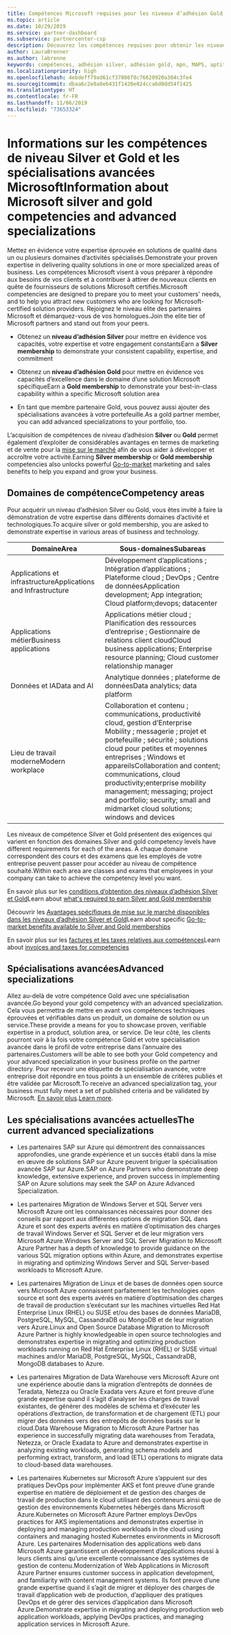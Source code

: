 ```yaml
---
title: Compétences Microsoft requises pour les niveaux d’adhésion Gold et Silver | Espace partenaires
ms.topic: article
ms.date: 10/29/2019
ms.service: partner-dashboard
ms.subservice: partnercenter-csp
description: Découvrez les compétences requises pour obtenir les niveaux d’adhésion Gold ou Silver.
author: LauraBrenner
ms.author: labrenne
keywords: compétences, adhésion silver, adhésion gold, mpn, MAPS, aptitude, Microsoft Partner Network, adhésion au réseau, spécialisations avancées
ms.localizationpriority: high
ms.openlocfilehash: 4ebdeff79ad61cf37806f0c76620920a304c3fe4
ms.sourcegitcommit: dbaa6c2e8a0e6431f1420e024cca6d0dd54f1425
ms.translationtype: HT
ms.contentlocale: fr-FR
ms.lasthandoff: 11/06/2019
ms.locfileid: "73653324"
---
```

# <a name="information-about-microsoft-silver-and-gold-competencies-and-advanced-specializations"></a><span data-ttu-id="e8de1-104">Informations sur les compétences de niveau Silver et Gold et les spécialisations avancées Microsoft</span><span class="sxs-lookup"><span data-stu-id="e8de1-104">Information about Microsoft silver and gold competencies and advanced specializations</span></span>


<span data-ttu-id="e8de1-105">Mettez en évidence votre expertise éprouvée en solutions de qualité dans un ou plusieurs domaines d’activités spécialisés.</span><span class="sxs-lookup"><span data-stu-id="e8de1-105">Demonstrate your proven expertise in delivering quality solutions in one or more specialized areas of business.</span></span> <span data-ttu-id="e8de1-106">Les compétences Microsoft visent à vous préparer à répondre aux besoins de vos clients et à contribuer à attirer de nouveaux clients en quête de fournisseurs de solutions Microsoft certifiés.</span><span class="sxs-lookup"><span data-stu-id="e8de1-106">Microsoft competencies are designed to prepare you to meet your customers' needs, and to help you attract new customers who are looking for Microsoft-certified solution providers.</span></span> <span data-ttu-id="e8de1-107">Rejoignez le niveau élite des partenaires Microsoft et démarquez-vous de vos homologues.</span><span class="sxs-lookup"><span data-stu-id="e8de1-107">Join the elite tier of Microsoft partners and stand out from your peers.</span></span>

- <span data-ttu-id="e8de1-108">Obtenez un **niveau d’adhésion Silver** pour mettre en évidence vos capacités, votre expertise et votre engagement constants</span><span class="sxs-lookup"><span data-stu-id="e8de1-108">Earn a **Silver membership** to demonstrate your consistent capability, expertise, and commitment</span></span>

- <span data-ttu-id="e8de1-109">Obtenez un **niveau d’adhésion Gold** pour mettre en évidence vos capacités d’excellence dans le domaine d’une solution Microsoft spécifique</span><span class="sxs-lookup"><span data-stu-id="e8de1-109">Earn a **Gold membership** to demonstrate your best-in-class capability within a specific Microsoft solution area</span></span>

- <span data-ttu-id="e8de1-110">En tant que membre partenaire Gold, vous pouvez aussi ajouter des spécialisations avancées à votre portefeuille.</span><span class="sxs-lookup"><span data-stu-id="e8de1-110">As a gold partner member, you can add advanced specializations to your portfolio, too.</span></span>

<span data-ttu-id="e8de1-111">L’acquisition de compétences de niveau d’adhésion **Silver** ou **Gold** permet également d’exploiter de considérables avantages en termes de marketing et de vente pour la [mise sur le marché](mpn-learn-about-go-to-market-benefits.md) afin de vous aider à développer et accroître votre activité.</span><span class="sxs-lookup"><span data-stu-id="e8de1-111">Earning **Silver membership** or **Gold membership** competencies also unlocks powerful [Go-to-market](mpn-learn-about-go-to-market-benefits.md) marketing and sales benefits to help you expand and grow your business.</span></span>

## <a name="competency-areas"></a><span data-ttu-id="e8de1-112">Domaines de compétence</span><span class="sxs-lookup"><span data-stu-id="e8de1-112">Competency areas</span></span>

<span data-ttu-id="e8de1-113">Pour acquérir un niveau d’adhésion Silver ou Gold, vous êtes invité à faire la démonstration de votre expertise dans différents domaines d’activité et technologiques.</span><span class="sxs-lookup"><span data-stu-id="e8de1-113">To acquire silver or gold membership, you are asked to demonstrate expertise in various areas of business and technology.</span></span>

|<span data-ttu-id="e8de1-114">**Domaine**</span><span class="sxs-lookup"><span data-stu-id="e8de1-114">**Area**</span></span>            |<span data-ttu-id="e8de1-115">**Sous-domaines**</span><span class="sxs-lookup"><span data-stu-id="e8de1-115">**Subareas**</span></span>                    |
|--------------------|--------------------------------|
|<span data-ttu-id="e8de1-116">Applications et infrastructure</span><span class="sxs-lookup"><span data-stu-id="e8de1-116">Applications and Infrastructure</span></span>|<span data-ttu-id="e8de1-117">Développement d’applications ; Intégration d’applications ; Plateforme cloud ; DevOps ; Centre de données</span><span class="sxs-lookup"><span data-stu-id="e8de1-117">Application development; App integration; Cloud platform;devops; datacenter</span></span>|
|<span data-ttu-id="e8de1-118">Applications métier</span><span class="sxs-lookup"><span data-stu-id="e8de1-118">Business applications</span></span> |<span data-ttu-id="e8de1-119">Applications métier cloud ; Planification des ressources d’entreprise ; Gestionnaire de relations client cloud</span><span class="sxs-lookup"><span data-stu-id="e8de1-119">Cloud business applications; Enterprise resource planning; Cloud customer relationship manager</span></span>|
|<span data-ttu-id="e8de1-120">Données et IA</span><span class="sxs-lookup"><span data-stu-id="e8de1-120">Data and AI</span></span>|<span data-ttu-id="e8de1-121">Analytique données ; plateforme de données</span><span class="sxs-lookup"><span data-stu-id="e8de1-121">Data analytics; data platform</span></span>|
|<span data-ttu-id="e8de1-122">Lieu de travail moderne</span><span class="sxs-lookup"><span data-stu-id="e8de1-122">Modern workplace</span></span>| <span data-ttu-id="e8de1-123">Collaboration et contenu ; communications, productivité cloud, gestion d’Enterprise Mobility ; messagerie ; projet et portefeuille ; sécurité ; solutions cloud pour petites et moyennes entreprises ; Windows et appareils</span><span class="sxs-lookup"><span data-stu-id="e8de1-123">Collaboration and content; communications, cloud productivity;enterprise mobility management; messaging; project and portfolio; security; small and midmarket cloud solutions; windows and devices</span></span>|

<span data-ttu-id="e8de1-124">Les niveaux de compétence Silver et Gold présentent des exigences qui varient en fonction des domaines.</span><span class="sxs-lookup"><span data-stu-id="e8de1-124">Silver and gold competency levels have different requirements for each of the areas.</span></span> <span data-ttu-id="e8de1-125">À chaque domaine correspondent des cours et des examens que les employés de votre entreprise peuvent passer pour accéder au niveau de compétence souhaité.</span><span class="sxs-lookup"><span data-stu-id="e8de1-125">Within each area are classes and exams that employees in your company can take to achieve the competency level you want.</span></span>


<span data-ttu-id="e8de1-126">En savoir plus sur les [conditions d’obtention des niveaux d’adhésion Silver et Gold](https://partner.microsoft.com/membership/competencies)</span><span class="sxs-lookup"><span data-stu-id="e8de1-126">Learn about [what's required to earn Silver and Gold membership](https://partner.microsoft.com/membership/competencies)</span></span>

<span data-ttu-id="e8de1-127">Découvrir les [Avantages spécifiques de mise sur le marché disponibles dans les niveaux d’adhésion Silver et Gold](mpn-learn-about-go-to-market-benefits.md)</span><span class="sxs-lookup"><span data-stu-id="e8de1-127">Learn about specific [Go-to-market benefits available to Silver and Gold memberships](mpn-learn-about-go-to-market-benefits.md)</span></span> 

<span data-ttu-id="e8de1-128">En savoir plus sur les [factures et les taxes relatives aux compétences](mpn-view-print-maps-invoice.md)</span><span class="sxs-lookup"><span data-stu-id="e8de1-128">Learn about [invoices and taxes for competencies](mpn-view-print-maps-invoice.md)</span></span>

## <a name="advanced-specializations"></a><span data-ttu-id="e8de1-129">Spécialisations avancées</span><span class="sxs-lookup"><span data-stu-id="e8de1-129">Advanced specializations</span></span>

<span data-ttu-id="e8de1-130">Allez au-delà de votre compétence Gold avec une spécialisation avancée.</span><span class="sxs-lookup"><span data-stu-id="e8de1-130">Go beyond your gold competency with an advanced specialization.</span></span> <span data-ttu-id="e8de1-131">Cela vous permettra de mettre en avant vos compétences techniques éprouvées et vérifiables dans un produit, un domaine de solution ou un service.</span><span class="sxs-lookup"><span data-stu-id="e8de1-131">These provide a means for you to showcase proven, verifiable expertise in a product, solution area, or service.</span></span> <span data-ttu-id="e8de1-132">De leur côté, les clients pourront voir à la fois votre compétence Gold et votre spécialisation avancée dans le profil de votre entreprise dans l’annuaire des partenaires.</span><span class="sxs-lookup"><span data-stu-id="e8de1-132">Customers will be able to see both your Gold competency and your advanced specialization in your business profile on the partner directory.</span></span> <span data-ttu-id="e8de1-133">Pour recevoir une étiquette de spécialisation avancée, votre entreprise doit répondre en tous points à un ensemble de critères publiés et être validée par Microsoft.</span><span class="sxs-lookup"><span data-stu-id="e8de1-133">To receive an advanced specialization tag, your business must fully meet a set of published criteria and be validated by Microsoft.</span></span> <span data-ttu-id="e8de1-134">[En savoir plus](https://partner.microsoft.com/membership/competencies#tab-content-2).</span><span class="sxs-lookup"><span data-stu-id="e8de1-134">[Learn more](https://partner.microsoft.com/membership/competencies#tab-content-2).</span></span> 

## <a name="the-current-advanced-specializations"></a><span data-ttu-id="e8de1-135">Les spécialisations avancées actuelles</span><span class="sxs-lookup"><span data-stu-id="e8de1-135">The current advanced specializations</span></span>

- <span data-ttu-id="e8de1-136">Les partenaires SAP sur Azure qui démontrent des connaissances approfondies, une grande expérience et un succès établi dans la mise en œuvre de solutions SAP sur Azure peuvent briguer la spécialisation avancée SAP sur Azure.</span><span class="sxs-lookup"><span data-stu-id="e8de1-136">SAP on Azure Partners who demonstrate deep knowledge, extensive experience, and proven success in implementing SAP on Azure solutions may seek the SAP on Azure Advanced Specialization.</span></span>

- <span data-ttu-id="e8de1-137">Les partenaires Migration de Windows Server et SQL Server vers Microsoft Azure ont les connaissances nécessaires pour donner des conseils par rapport aux différentes options de migration SQL dans Azure et sont des experts avérés en matière d’optimisation des charges de travail Windows Server et SQL Server et de leur migration vers Microsoft Azure.</span><span class="sxs-lookup"><span data-stu-id="e8de1-137">Windows Server and SQL Server Migration to Microsoft Azure Partner has a depth of knowledge to provide guidance on the various SQL migration options within Azure, and demonstrates expertise in migrating and optimizing Windows Server and SQL Server-based workloads to Microsoft Azure.</span></span> 

- <span data-ttu-id="e8de1-138">Les partenaires Migration de Linux et de bases de données open source vers Microsoft Azure connaissent parfaitement les technologies open source et sont des experts avérés en matière d’optimisation des charges de travail de production s’exécutant sur les machines virtuelles Red Hat Enterprise Linux (RHEL) ou SUSE et/ou des bases de données MariaDB, PostgreSQL, MySQL, CassandraDB ou MongoDB et de leur migration vers Azure.</span><span class="sxs-lookup"><span data-stu-id="e8de1-138">Linux and Open Source Database Migration to Microsoft Azure Partner is highly knowledgeable in open source technologies and demonstrates expertise in migrating and optimizing production workloads running on Red Hat Enterprise Linux (RHEL) or SUSE virtual machines and/or MariaDB, PostgreSQL, MySQL, CassandraDB, MongoDB databases to Azure.</span></span>

- <span data-ttu-id="e8de1-139">Les partenaires Migration de Data Warehouse vers Microsoft Azure ont une expérience aboutie dans la migration d’entrepôts de données de Teradata, Netezza ou Oracle Exadata vers Azure et font preuve d’une grande expertise quand il s’agit d’analyser les charges de travail existantes, de générer des modèles de schéma et d’exécuter les opérations d’extraction, de transformation et de chargement (ETL) pour migrer des données vers des entrepôts de données basés sur le cloud.</span><span class="sxs-lookup"><span data-stu-id="e8de1-139">Data Warehouse Migration to Microsoft Azure Partner has experience in successfully migrating data warehouses from Teradata, Netezza, or Oracle Exadata to Azure and demonstrates expertise in analyzing existing workloads, generating schema models and performing extract, transform, and load (ETL) operations to migrate data to cloud-based data warehouses.</span></span>

- <span data-ttu-id="e8de1-140">Les partenaires Kubernetes sur Microsoft Azure s’appuient sur des pratiques DevOps pour implémenter AKS et font preuve d’une grande expertise en matière de déploiement et de gestion des charges de travail de production dans le cloud utilisant des conteneurs ainsi que de gestion des environnements Kubernetes hébergés dans Microsoft Azure.</span><span class="sxs-lookup"><span data-stu-id="e8de1-140">Kubernetes on Microsoft Azure Partner employs DevOps practices for AKS implementations and demonstrates expertise in deploying and managing production workloads in the cloud using containers and managing hosted Kubernetes environments in Microsoft Azure.</span></span>
<span data-ttu-id="e8de1-141">Les partenaires Modernisation des applications web dans Microsoft Azure garantissent un développement d’applications réussi à leurs clients ainsi qu’une excellente connaissance des systèmes de gestion de contenu.</span><span class="sxs-lookup"><span data-stu-id="e8de1-141">Modernization of Web Applications in Microsoft Azure Partner ensures customer success in application development, and familiarity with content management systems.</span></span> <span data-ttu-id="e8de1-142">Ils font preuve d’une grande expertise quand il s’agit de migrer et déployer des charges de travail d’application web de production, d’appliquer des pratiques DevOps et de gérer des services d’application dans Microsoft Azure.</span><span class="sxs-lookup"><span data-stu-id="e8de1-142">Demonstrate expertise in migrating and deploying production web application workloads, applying DevOps practices, and managing application services in Microsoft Azure.</span></span>